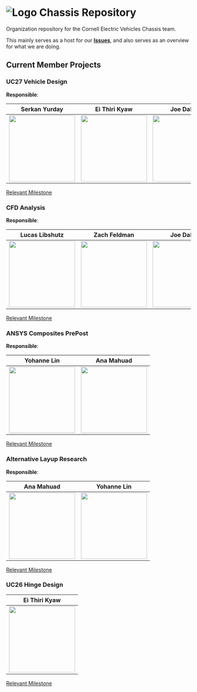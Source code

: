 #  ![Logo](https://static.wixstatic.com/media/9bc36c_6b5947752da64f8fbfca0d30a0138f3a~mv2.png/v1/fill/w_30,h_62,al_c,q_85,usm_0.66_1.00_0.01,enc_avif,quality_auto/logolight.png) Chassis Repository

Organization repository for the Cornell Electric Vehicles Chassis team.

This mainly serves as a host for our [**Issues**](https://github.com/cornellev/component_chassis/issues), and also serves as an overview for what we are doing.

## Current Member Projects

### UC27 Vehicle Design

**Responsible**:

| Serkan Yurday | Ei Thiri Kyaw | Joe Dalton |
| :-----------: | :-----------: | :--------: |
| <img src="https://github.com/beefserky12.png" width="180"> | <img src="https://github.com/ei-thirikyaw.png" width="180"> | <img src="https://github.com/joeda-125.png" width="180"> |


[Relevant Milestone](https://github.com/cornellev/component_chassis/issues/20)


### CFD Analysis

**Responsible**:

| Lucas Libshutz | Zach Feldman | Joe Dalton |
| :-----------: | :-----------: | :--------: |
| <img src="https://github.com/lucaslibshutz.png" width="180"> | <img src="https://github.com/zachfeldman3.png" width="180"> | <img src="https://github.com/joeda-125.png" width="180"> |


[Relevant Milestone](https://github.com/cornellev/component_chassis/issues/17)

### ANSYS Composites PrePost

**Responsible**:

| Yohanne Lin | Ana Mahuad |
| :-----------: | :-----------: |
| <img src="https://github.com/ylin1004.png" width="180"> | <img src="https://github.com/anamahu.png" width="180">


[Relevant Milestone](https://github.com/cornellev/component_chassis/issues/18)


### Alternative Layup Research

**Responsible**:

| Ana Mahuad | Yohanne Lin |
| :-----------: | :-----------: |
| <img src="https://github.com/anamahu.png" width="180"> | <img src="https://github.com/ylin1004.png" width="180">


[Relevant Milestone](https://github.com/cornellev/component_chassis/issues/19)


### UC26 Hinge Design

| Ei Thiri Kyaw |
| :-----------: |
| <img src="https://github.com/ei-thirikyaw.png" width="180"> |

[Relevant Milestone](https://github.com/cornellev/component_chassis/issues/20)
